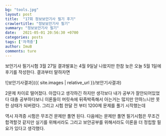```yaml
---
bg: "tools.jpg"
layout: post
title:  "17회 정보보안기사 필기 후기"
crawlertitle: "정보보안기사 필기"
summary: "정보보안기사 필기"
date:   2021-05-01 20:56:30 +0700
categories: posts
tags: ['자격증']
author: ImuB
comments: ture
---
```

보안기사 필기시험 3월 27일 결과발표는 4월 9일날 나왔지만 한참 늦은 오늘 5월 1일에 후기를 작성한다. 결과부터 말하자면

![보안기사결과]({{ site.images | relative_url }}/보안기사결과)

2문제 차이로 떨어졌다. 아깝다고 생각하긴 하지만 생각보다 내가 공부가 잘안되어있었다 대충 공부하다보니 이론들이 머릿속에 뒤죽박죽해서 아는거는 많지만 안하느니만 못한 상태가 되버렸다. 그리고 시험 한달 전 부터 1200제 문제를 풀기 시작했는데

역시 자격증 시험은 무조건 문제만 풀면 된다. 다음에는 문제만 풀면 필기시험은 무조건 합격할것 같지만 실기를 위해서라도 그리고 보안공부를 위해서라도 이론을 더 정립할 필요가 있다고 생각했다.

